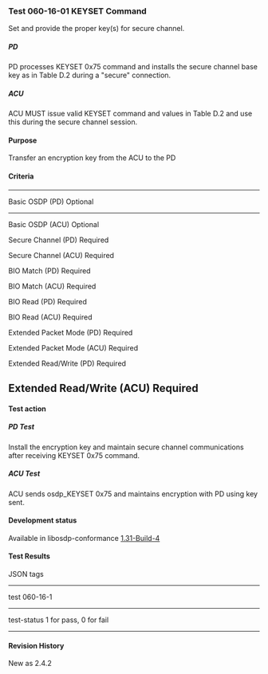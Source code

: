 ### Test 060-16-01 KEYSET Command 

Set and provide the proper key(s) for secure channel.

##### PD

PD processes KEYSET 0x75 command and installs the secure channel base
key as in Table D.2 during a "secure" connection.

##### ACU

ACU MUST issue valid KEYSET command and values in Table D.2 and use this
during the secure channel session.

#### Purpose

Transfer an encryption key from the ACU to the PD

#### 

#### Criteria

  -----------------------------------------------------------------------
  Basic OSDP (PD)                     Optional
  ----------------------------------- -----------------------------------
  Basic OSDP (ACU)                    Optional

  Secure Channel (PD)                 Required

  Secure Channel (ACU)                Required

  BIO Match (PD)                      Required

  BIO Match (ACU)                     Required

  BIO Read (PD)                       Required

  BIO Read (ACU)                      Required

  Extended Packet Mode (PD)           Required

  Extended Packet Mode (ACU)          Required

  Extended Read/Write (PD)            Required

  Extended Read/Write (ACU)           Required
  -----------------------------------------------------------------------

#### 

#### Test action

##### PD Test

Install the encryption key and maintain secure channel communications
after receiving KEYSET 0x75 command.

##### ACU Test

ACU sends osdp_KEYSET 0x75 and maintains encryption with PD using key
sent.

#### 

#### Development status

Available in libosdp-conformance
[1.31-Build-4](https://github.com/Security-Industry-Association/libosdp-conformance/releases/tag/1.31-4)

#### 

#### Test Results

JSON tags

  -----------------------------------------------------------------------
  test                                060-16-1
  ----------------------------------- -----------------------------------
  test-status                         1 for pass, 0 for fail

  -----------------------------------------------------------------------

#### Revision History

New as 2.4.2
